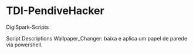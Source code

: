# TDI-PendiveHacker

DigiSpark-Scripts


Script Descriptions
Wallpaper_Changer: baixa e aplica um papel de parede via powershell.
